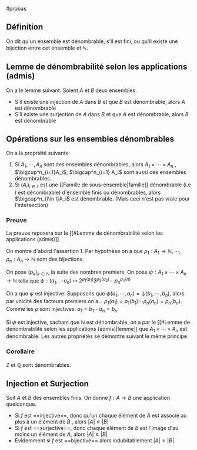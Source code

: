 #probas
## Définition
On dit qu'un ensemble est dénombrable, s'il est fini, ou qu'il existe une bijection entre cet ensemble et $\mathbb{N}$.
## Lemme de dénombrabilité selon les applications (admis)
On a le lemme suivant:
Soient $A$ et $B$ deux ensembles. 
- S'il existe une injection de $A$ dans $B$ et que $B$ est dénombrable, alors $A$ est dénombrable
- S'il existe une surjection de $A$ dans $B$ et que $A$ est dénombrable, alors $B$ est dénombrable
<!--ID: 1707585763618-->


## Opérations sur les ensembles dénombrables

On a la propriété suivante:
1. Si $A_1, \cdots, A_n$ sont des ensembles dénombrables, alors $A_1 \times \cdots \times A_n$ , $\bigcup^n_{i=1}A_i$, $\bigcap^n_{i=1} A_i$   sont aussi des ensembles dénombrables.
2. Si $(A_i)_{i\in\mathbb{I}}$ est une [[Famille de sous-ensemble|famille]] dénombrable (i.e $I$ est dénombrable) d'ensemble finis ou dénombrables, alors $\bigcup^n_{i\in I}A_i$ est dénombrable. (Mais ceci n'est pas vraie pour l'intersection)
<!--ID: 1707585763624-->


### Preuve
La preuve reposera sur le [[#Lemme de dénombrabilité selon les applications (admis)]]
<!--ID: 1707585763628-->


On montre d'abord l'assertion 1.
Par hypothèse on a que $\rho_1: A_1 \to \mathbb{N}, \cdots ,\rho_n:A_n \to \mathbb{N}$ sont des bijections.

On pose $(p_k)_{k\in\mathbb{N}}$ la suite des nombres premiers. 
On pose $\psi : A_1 \times \cdots \times A_n \to \mathbb{N}$ telle que $\psi : (a_1, \cdots a_n) \mapsto 2^{\rho_1(a_1)}3^{\rho_2(a_2)}\cdots p_n^{\rho_n(n)}$

On a que $\psi$ est injective:
Supposons que $\psi(a_1, \cdots, a_n) = \psi(b_1, \cdots, b_n)$, alors par unicité des facteurs premiers on a...
$\rho_1(a_1) = \rho_1(b_1) \cdots \rho_n(a_n) = \rho_n(b_n)$. Comme les $\rho$ sont injectives: $a_1 = b_1 \cdots a_n = b_n$

Si $\psi$ est injective, sachant que $\mathbb{N}$ est dénombrable, on a par le [[#Lemme de dénombrabilité selon les applications (admis)|lemme]] que $A_1 \times \cdots \times A_n$ est dénombrable.
Les autres propriétés se démontre suivant le même principe.

### Corollaire
$\mathbb{Z}$ et $\mathbb{Q}$ sont dénombrables.
## Injection et Surjection

Soit $A$ et $B$ des ensembles finis. On donne $f: A \to B$ une application quelconque.
- Si $f$ est ==injective==, donc qu'un chaque élément de $A$ est associé au plus à un élément de $B$ , alors $|A| \leq |B|$
- Si $f$ est ==surjective==, donc chaque élément de $B$ est l'image d'au moins un élément de $A$, alors $|A| \geq |B|$
- Evidemment si $f$ est ==bijective== alors indubitablement $|A| = |B|$
<!--ID: 1707585825956-->



